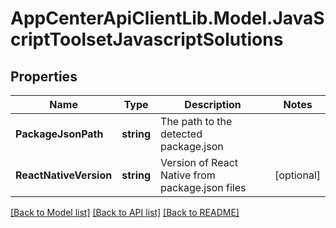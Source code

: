 # AppCenterApiClientLib.Model.JavaScriptToolsetJavascriptSolutions
## Properties

Name | Type | Description | Notes
------------ | ------------- | ------------- | -------------
**PackageJsonPath** | **string** | The path to the detected package.json | 
**ReactNativeVersion** | **string** | Version of React Native from package.json files | [optional] 

[[Back to Model list]](../README.md#documentation-for-models) [[Back to API list]](../README.md#documentation-for-api-endpoints) [[Back to README]](../README.md)

